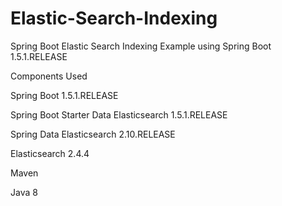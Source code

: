 # Elastic-Search-Indexing
Spring Boot Elastic Search Indexing Example  using Spring Boot 1.5.1.RELEASE

Components Used

Spring Boot 1.5.1.RELEASE

Spring Boot Starter Data Elasticsearch 1.5.1.RELEASE

Spring Data Elasticsearch 2.10.RELEASE

Elasticsearch 2.4.4


Maven


Java 8
